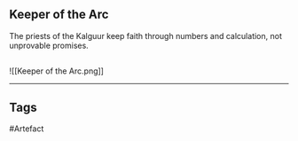 ## Keeper of the Arc
The priests of the Kalguur keep faith through numbers
and calculation, not unprovable promises.
## 
![[Keeper of the Arc.png]]

---
## Tags
#Artefact